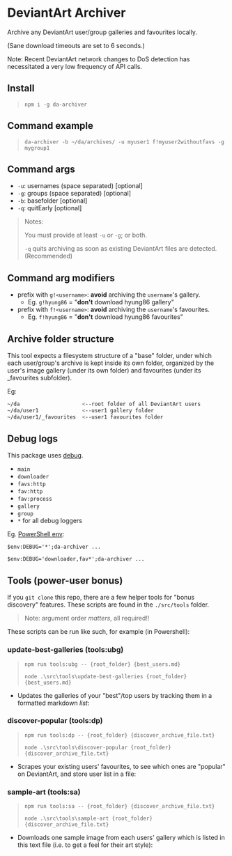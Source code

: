 # DeviantArt Archiver

Archive any DeviantArt user/group galleries and favourites locally.

(Sane download timeouts are set to 6 seconds.)

Note: Recent DeviantArt network changes to DoS detection has necessitated a very low frequency of API calls.

## Install

>`npm i -g da-archiver`

## Command example

>`da-archiver -b ~/da/archives/ -u myuser1 f!myuser2withoutfavs -g mygroup1`

## Command args

- `-u`: usernames (space separated) [optional]
- `-g`: groups (space separated) [optional]
- `-b`: basefolder [optional]
- `-q`: quitEarly [optional]

> Notes:
>
> You must provide at least `-u` or `-g`; or both.
>
> `-q` quits archiving as soon as existing DeviantArt files are detected. (Recommended)

## Command arg modifiers

- prefix with `g!<username>`: **avoid** archiving the `username`'s gallery.
  - Eg. `g!hyung86` = "**don't** download hyung86 gallery"
- prefix with `f!<username>`: **avoid** archiving the `username`'s favourites.
  - Eg. `f!hyung86` = "**don't** download hyung86 favourites"

## Archive folder structure

This tool expects a filesystem structure of a "base" folder, under which each user/group's archive is kept inside its own folder, organized by the user's image gallery (under its own folder) and favourites (under its _favourites subfolder).

Eg:

```bash
~/da                    <--root folder of all DeviantArt users
~/da/user1              <--user1 gallery folder
~/da/user1/_favourites  <--user1 favourites folder
```

## Debug logs

This package uses [debug](https://www.npmjs.com/package/debug).

- `main`
- `downloader`
- `favs:http`
- `fav:http`
- `fav:process`
- `gallery`
- `group`
- `*` for all debug loggers

Eg. [PowerShell env](https://www.npmjs.com/package/debug#powershell-vs-code-default):

`$env:DEBUG='*';da-archiver ...`

`$env:DEBUG='downloader,fav*';da-archiver ...`

## Tools (power-user bonus)

If you `git clone` this repo, there are a few helper tools for "bonus discovery" features. These scripts are found in the `./src/tools` folder.

>Note: argument order *matters*, all required!!

These scripts can be run like such, for example (in Powershell):

### update-best-galleries (tools:ubg)

>`npm run tools:ubg -- {root_folder} {best_users.md}`
>
>`node .\src\tools\update-best-galleries {root_folder} {best_users.md}`

- Updates the galleries of your "best"/top users by tracking them in a formatted markdown *list*:

### discover-popular (tools:dp)

>`npm run tools:dp -- {root_folder} {discover_archive_file.txt}`
>
>`node .\src\tools\discover-popular {root_folder} {discover_archive_file.txt}`

- Scrapes your existing users' favourites, to see which ones are "popular" on DeviantArt, and store user list in a file:

### sample-art (tools:sa)

>`npm run tools:sa -- {root_folder} {discover_archive_file.txt}`
>
>`node .\src\tools\sample-art {root_folder} {discover_archive_file.txt}`

- Downloads one sample image from each users' gallery which is listed in this text file (i.e. to get a feel for their art style):
